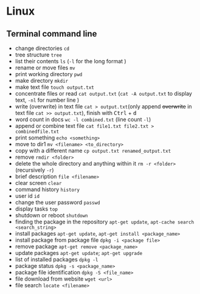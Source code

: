 # Linux
## Terminal command line

- change directories `cd`
- tree structure `tree`
- list their contents `ls` (`-l` for the long format )
- rename or move files  `mv`
- print working directory `pwd`
- make directory  `mkdir`
- make text file `touch output.txt`
- concentrate files or read `cat output.txt` (`cat -A output.txt` to display text, `-nl` for number line )
- write (overwrite) in text file `cat > output.txt`(only append ~~overwrite~~ in text file `cat >> output.txt`), finish with <kbd>Ctrl</kbd> + <kbd>d</kbd>
- word count in docs `wc -l combined.txt` (line count `-l`)
- append or combine text file `cat file1.txt file2.txt > combinedfile.txt`
- print something `echo <something>`
- move to dir1 `mv <filename> <to_directory>`
- copy with a different name `cp output.txt renamed_output.txt`
- remove `rmdir <folder>`
- delete the whole directory and anything within it `rm -r <folder>` (recursively `-r`)
- brief description `file <filename>`
- clear screen `clear`
- command history `history`
- user id `id`
- change the user password `passwd`
- display tasks `top`
- shutdown or reboot `shutdown`
- finding the package in the repository `apt-get update`, `apt-cache search <search_string>`
- install packages `apt-get update`, `apt-get install <package_name>`
- install package from package file `dpkg -i <package file>`
- remove package `apt-get remove <package_name>`
- update packages `apt-get update`; `apt-get upgrade`
- list of installed packages `dpkg -l`
- package status `dpkg -s <package_name>`
- package file identification `dpkg -S <file_name>`
- file download from website `wget <url>`
- file search `locate <filename>`
